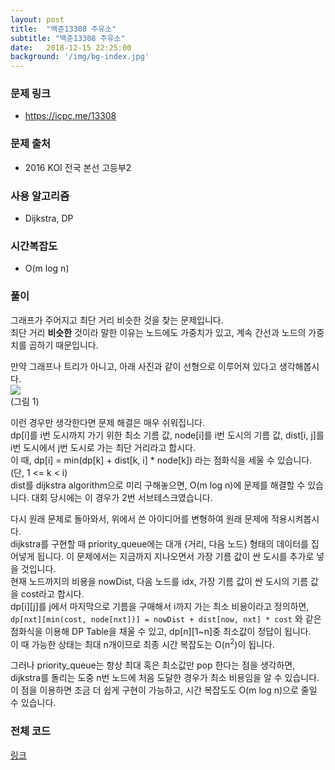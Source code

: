 ```yaml
---
layout: post
title:  "백준13308 주유소"
subtitle: "백준13308 주유소"
date:   2018-12-15 22:25:00
background: '/img/bg-index.jpg'
---
```


### 문제 링크
* https://icpc.me/13308

### 문제 출처
* 2016 KOI 전국 본선 고등부2

### 사용 알고리즘
* Dijkstra, DP

### 시간복잡도
* O(m log n)

### 풀이
그래프가 주어지고 최단 거리 비슷한 것을 찾는 문제입니다.<br>
최단 거리 <b>비슷한</b> 것이라 말한 이유는 노드에도 가중치가 있고, 계속 간선과 노드의 가중치를 곱하기 때문입니다.

만약 그래프나 트리가 아니고, 아래 사진과 같이 선형으로 이루어져 있다고 생각해봅시다.<br>
<img src = "https://i.imgur.com/fsrW9NT.png"><br>(그림 1)

이런 경우만 생각한다면 문제 해결은 매우 쉬워집니다.<br>
dp[i]를 i번 도시까지 가기 위한 최소 기름 값, node[i]를 i번 도시의 기름 값, dist[i, j]를 i번 도시에서 j번 도시로 가는 최단 거리라고 합시다.<br>
이 때, dp[i] = min(dp[k] + dist[k, i] * node[k]) 라는 점화식을 세울 수 있습니다. (단, 1 <= k < i)<br>
dist를 dijkstra algorithm으로 미리 구해놓으면, O(m log n)에 문제를 해결할 수 있습니다. 대회 당시에는 이 경우가 2번 서브테스크였습니다.

다시 원래 문제로 돌아와서, 위에서 쓴 아이디어를 변형하여 원래 문제에 적용시켜봅시다.<br>
dijkstra를 구현할 때 priority_queue에는 대개 {거리, 다음 노드} 형태의 데이터를 집어넣게 됩니다. 이 문제에서는 지금까지 지나오면서 가장 기름 값이 싼 도시를 추가로 넣을 것입니다.<br>
현재 노드까지의 비용을 nowDist, 다음 노드를 idx, 가장 기름 값이 싼 도시의 기름 값을 cost라고 합시다.<br>
dp[i][j]를 j에서 마지막으로 기름을 구매해서 i까지 가는 최소 비용이라고 정의하면, `dp[nxt][min(cost, node[nxt])] = nowDist + dist[now, nxt] * cost` 와 같은 점화식을 이용해 DP Table을 채울 수 있고, dp[n][1~n]중 최소값이 정답이 됩니다.<br>
이 때 가능한 상태는 최대 n<sup></sup>개이므로 최종 시간 복잡도는 O(n<sup>2</sup>)이 됩니다.

그러나 priority_queue는 항상 최대 혹은 최소값만 pop 한다는 점을 생각하면, dijkstra를 돌리는 도중 n번 노드에 처음 도달한 경우가 최소 비용임을 알 수 있습니다.<br>
이 점을 이용하면 조금 더 쉽게 구현이 가능하고, 시간 복잡도도 O(m log n)으로 줄일 수 있습니다.

### 전체 코드
<a href = "https://github.com/justiceHui/BOJ/blob/master/KOI_Final/13308.cpp">링크</a>
